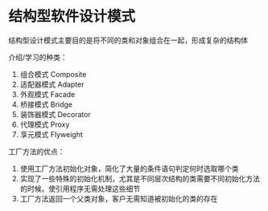 # 结构型软件设计模式

结构型设计模式主要目的是将不同的类和对象组合在一起，形成复杂的结构体

介绍/学习的种类：
1. 组合模式 Composite
2. 适配器模式 Adapter
3. 外观模式 Facade
4. 桥接模式 Bridge
5. 装饰器模式 Decorator
6. 代理模式 Proxy
7. 享元模式 Flyweight

工厂方法的优点：
1. 使用工厂方法初始化对象，简化了大量的条件语句判定何时选取哪个类
2. 实现了一些特殊的初始化机制，尤其是不同层次结构的类需要不同初始化方法的时候。使引用程序无需处理这些细节
3. 工厂方法返回一个父类对象，客户无需知道被初始化的类的存在